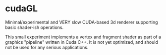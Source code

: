# cudaGL
Minimal/experimental and VERY slow CUDA-based 3d renderer supporting basic shader-ish operations.

This small experiment implements a vertex and fragment shader as part of a graphics "pipeline" written in Cuda C++. It is not yet optimized, and should not be used for any serious applications.
